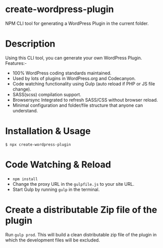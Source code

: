 # create-wordpress-plugin

  NPM CLI tool for generating a WordPress Plugin in the current folder.

# Description
  Using this CLI tool, you can generate your own WordPress Plugin. Features:-

  * 100% WordPress coding standards maintained.
  * Used by lots of plugins in WordPress.org and Codecanyon.
  * Code watching functionality using Gulp (auto reload if PHP or JS file change).
  * SASS(scss) compilation support.
  * Browsersync Integrated to refresh SASS/CSS without browser reload.
  * Minimal configuration and folder/file structure that anyone can understand.

# Installation & Usage

    $ npx create-wordpress-plugin

# Code Watching & Reload

  * `npm install`
  * Change the proxy URL in the `gulpfile.js` to your site URL.
  * Start Gulp by running `gulp` in the terminal.
  
# Create a distributable Zip file of the plugin
Run `gulp prod`. This will build a clean distributable zip file of the plugin in which the development files will be excluded.
